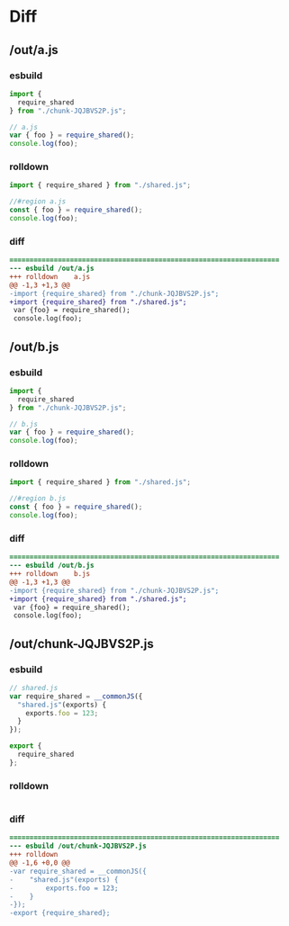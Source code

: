 # Diff
## /out/a.js
### esbuild
```js
import {
  require_shared
} from "./chunk-JQJBVS2P.js";

// a.js
var { foo } = require_shared();
console.log(foo);
```
### rolldown
```js
import { require_shared } from "./shared.js";

//#region a.js
const { foo } = require_shared();
console.log(foo);

```
### diff
```diff
===================================================================
--- esbuild	/out/a.js
+++ rolldown	a.js
@@ -1,3 +1,3 @@
-import {require_shared} from "./chunk-JQJBVS2P.js";
+import {require_shared} from "./shared.js";
 var {foo} = require_shared();
 console.log(foo);

```
## /out/b.js
### esbuild
```js
import {
  require_shared
} from "./chunk-JQJBVS2P.js";

// b.js
var { foo } = require_shared();
console.log(foo);
```
### rolldown
```js
import { require_shared } from "./shared.js";

//#region b.js
const { foo } = require_shared();
console.log(foo);

```
### diff
```diff
===================================================================
--- esbuild	/out/b.js
+++ rolldown	b.js
@@ -1,3 +1,3 @@
-import {require_shared} from "./chunk-JQJBVS2P.js";
+import {require_shared} from "./shared.js";
 var {foo} = require_shared();
 console.log(foo);

```
## /out/chunk-JQJBVS2P.js
### esbuild
```js
// shared.js
var require_shared = __commonJS({
  "shared.js"(exports) {
    exports.foo = 123;
  }
});

export {
  require_shared
};
```
### rolldown
```js

```
### diff
```diff
===================================================================
--- esbuild	/out/chunk-JQJBVS2P.js
+++ rolldown	
@@ -1,6 +0,0 @@
-var require_shared = __commonJS({
-    "shared.js"(exports) {
-        exports.foo = 123;
-    }
-});
-export {require_shared};

```